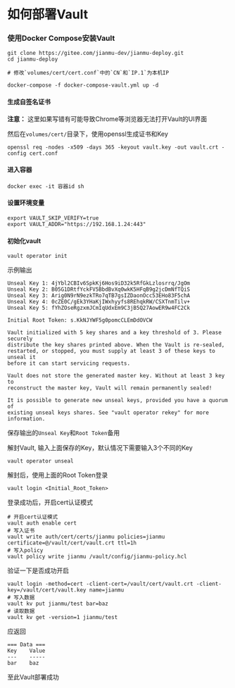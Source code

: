 # 如何部署Vault

### 使用Docker Compose安装Vault

```
git clone https://gitee.com/jianmu-dev/jianmu-deploy.git
cd jianmu-deploy

# 修改`volumes/cert/cert.conf`中的`CN`和`IP.1`为本机IP

docker-compose -f docker-compose-vault.yml up -d
```

#### 生成自签名证书

**注意：** 这里如果写错有可能导致Chrome等浏览器无法打开Vault的UI界面

然后在`volumes/cert/`目录下，使用openssl生成证书和Key

```
openssl req -nodes -x509 -days 365 -keyout vault.key -out vault.crt -config cert.conf
```

#### 进入容器

```
docker exec -it 容器id sh
```

#### 设置环境变量

```
export VAULT_SKIP_VERIFY=true
export VAULT_ADDR="https://192.168.1.24:443"
```

#### 初始化vault
```
vault operator init
```
示例输出
```
Unseal Key 1: 4jYbl2CBIv6SpkKj6Hos9iD32k5RfGkLzlosrrq/JgOm
Unseal Key 2: B05G1DRtfYckFV5BbdBvXq0wkK5HFqB9g2jcDmNfTQiS
Unseal Key 3: Arig0N9rN9ezkTRo7qTB7gsIZDaonOcc53EHo83F5chA
Unseal Key 4: 0cZE0C/gEk3YHaKjIWxhyyfs8REhqkRW/CSXTnmTilv+
Unseal Key 5: fYhZOseRgzxmJCmIqUdxEm9C3jB5Q27AowER9w4FC2Ck

Initial Root Token: s.KkNJYWF5g0pomcCLEmDdOVCW

Vault initialized with 5 key shares and a key threshold of 3. Please securely
distribute the key shares printed above. When the Vault is re-sealed,
restarted, or stopped, you must supply at least 3 of these keys to unseal it
before it can start servicing requests.

Vault does not store the generated master key. Without at least 3 key to
reconstruct the master key, Vault will remain permanently sealed!

It is possible to generate new unseal keys, provided you have a quorum of
existing unseal keys shares. See "vault operator rekey" for more information.
```
保存输出的`Unseal Key`和`Root Token`备用

解封Vault, 输入上面保存的Key，默认情况下需要输入3个不同的Key
```
vault operator unseal
```
解封后，使用上面的Root Token登录
```
vault login <Initial_Root_Token>
```

登录成功后，开启cert认证模式
```
# 开启cert认证模式
vault auth enable cert
# 写入证书
vault write auth/cert/certs/jianmu policies=jianmu certificate=@/vault/cert/vault.crt ttl=1h
# 写入policy
vault policy write jianmu /vault/config/jianmu-policy.hcl
```
验证一下是否成功开启
```
vault login -method=cert -client-cert=/vault/cert/vault.crt -client-key=/vault/cert/vault.key name=jianmu
# 写入数据
vault kv put jianmu/test bar=baz
# 读取数据
vault kv get -version=1 jianmu/test
```
应返回
```
=== Data ===
Key    Value
---    -----
bar    baz
```
至此Vault部署成功